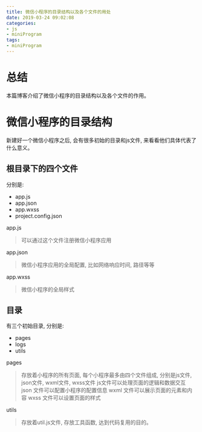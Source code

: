 ```yaml
---
title: 微信小程序的目录结构以及各个文件的用处
date: 2019-03-24 09:02:08
categories:
- js
- miniProgram
tags:
- miniProgram
---
```


# 总结

本篇博客介绍了微信小程序的目录结构以及各个文件的作用。
<!--more-->
# 微信小程序的目录结构

新建好一个微信小程序之后, 会有很多初始的目录和js文件, 来看看他们具体代表了什么意义。

## 根目录下的四个文件

分别是:

* app.js
* app.json
* app.wxss
* project.config.json

app.js

> 可以通过这个文件注册微信小程序应用

app.json

> 微信小程序应用的全局配置, 比如网络响应时间, 路径等等

app.wxss

> 微信小程序的全局样式


## 目录

有三个初始目录, 分别是:

* pages
* logs
* utils

pages

> 存放着小程序的所有页面, 每个小程序最多由四个文件组成, 分别是js文件, json文件, wxml文件, wxss文件
js文件可以处理页面的逻辑和数据交互
json 文件可以配置小程序的配置信息
wxml 文件可以展示页面的元素和内容
wxss 文件可以设置页面的样式

utils

> 存放着util.js文件, 存放工具函数, 达到代码复用的目的。
